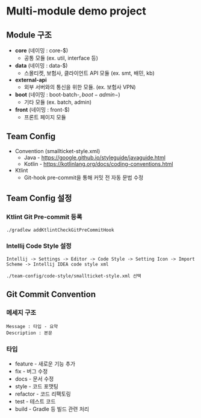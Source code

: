 # Multi-module demo project

## Module 구조
* **core** (네이밍 : core-$)
  * 공통 모듈 (ex. util, interface 등)
* **data** (네이밍 : data-$)
  * 스몰티켓, 보험사, 클라이언트 API 모듈 (ex. smt, 배민, kb)
* **external-api**
  * 외부 서버와의 통신을 위한 모듈. (ex. 보험사 VPN)
* **boot** (네이밍 : boot-batch-$, boot-admin-$)
    * 기타 모듈 (ex. batch, admin)
* **front** (네이밍 : front-$)
    * 프론트 페이지 모듈

## Team Config
* Convention (smallticket-style.xml)
  * Java - https://google.github.io/styleguide/javaguide.html
  * Kotlin - https://kotlinlang.org/docs/coding-conventions.html
* Ktlint
  * Git-hook pre-commit을 통해 커밋 전 자동 문법 수정

## Team Config 설정
### Ktlint Git Pre-commit 등록
```shell
./gradlew addKtlintCheckGitPreCommitHook
```

### Intellij Code Style 설정
```
Intellij -> Settings -> Editor -> Code Style -> Setting Icon -> Import Scheme -> Intellij IDEA code style xml

./team-config/code-style/smallticket-style.xml 선택
```

## Git Commit Convention

### 메세지 구조
```
Message : 타입 - 요약
Description : 본문
```
### 타입
* feature - 새로운 기능 추가
* fix - 버그 수정
* docs - 문서 수정
* style - 코드 포맷팅
* refactor - 코드 리팩토링
* test - 테스트 코드
* build - Gradle 등 빌드 관련 처리